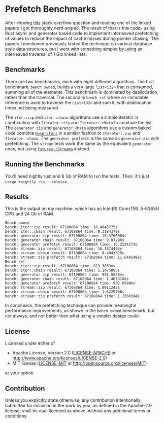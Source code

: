 # Prefetch Benchmarks

After viewing [this](https://stackoverflow.com/questions/72297210/prefetching-and-yielding-to-hide-cache-misses-in-rust) stack overflow question and reading one of the linked papers I got thoroughly nerd-sniped. The result of that is this code- using Rust async and generator based code to implement interleaved prefetching of values to reduce the impact of cache misses during pointer chasing. The papers I mentioned previously tested the technique on various database style data structures, but I went with something simpler by using an interleaved traversal of 1 Gib linked lists.

## Benchmarks

There are two benchmarks, each with eight different algorithms. The first benchmark, `bench owned`, builds a very large `list<i32>` that is consumed, summing all of the elements. This benchmark is dominated by deallocation, rather than the traversal. The second is `bench ref` where an immutable reference is used to traverse the `List<i32>` and sum it, with deallocation times not being measured.

The `iter::zip` and `iter::chain` algorithms use a simple iterator in combination with `Iterator::zip` and `Iterator::chain` to combine the list. The `generator zip` and `generator chain` algorithms use a custom baked code combine [`Generators`](https://doc.rust-lang.org/beta/unstable-book/language-features/generators.html) in a similar fashion to `Iterator::zip` and `Iterator::chain`. The `generator prefetch` is the same as `generator zip` with prefetching. The `stream` tests work the same as the equivalent `generator` ones, but using [`futures::Stream`s](https://docs.rs/futures/latest/futures/stream/trait.Stream.html) instead.

## Running the Benchmarks

You'll need nightly rust and 8 Gb of RAM to run the tests. Then, it's just `cargo +nightly run --release`.

## Results

This is the output on my machine, which has an Intel(R) Core(TM) i5-8365U CPU and 24 Gb of RAM.

```
Bench owned
bench: iter::zip result: 67108864 time: 10.4643775s
bench: iter::chain result: 67108864 time: 9.3184379s
bench: generator zip result: 67108864 time: 18.3766084s
bench: generator chain result: 67108864 time: 9.87299s
bench: generator prefetch result: 67108864 time: 15.2534273s
bench: stream::zip result: 67108864 time: 16.1874495s
bench: stream::chain result: 67108864 time: 8.4043329s
bench: stream::zip prefetch result: 67108864 time: 11.6481492s
Bench ref
bench: iter::zip result: 67108864 time: 813.3859ms
bench: iter::chain result: 67108864 time: 1.1475895s
bench: generator zip result: 67108864 time: 931.5528ms
bench: generator chain result: 67108864 time: 1.4673188s
bench: generator prefetch result: 67108864 time: 902.6999ms
bench: stream::zip result: 67108864 time: 1.0911242s
bench: stream::chain result: 67108864 time: 1.6229788s
bench: stream::zip prefetch result: 67108864 time: 1.2560384s
```

In conclusion, the prefetching technique can provide meaningful performance improvements, as shown in the `bench owned` benchmark, but not always, and not better than what using a simpler design could.

## License

Licensed under either of

* Apache License, Version 2.0
   ([LICENSE-APACHE](LICENSE-APACHE) or http://www.apache.org/licenses/LICENSE-2.0)
* MIT license
   ([LICENSE-MIT](LICENSE-MIT) or http://opensource.org/licenses/MIT)

at your option.

## Contribution

Unless you explicitly state otherwise, any contribution intentionally submitted
for inclusion in the work by you, as defined in the Apache-2.0 license, shall be
dual licensed as above, without any additional terms or conditions.
